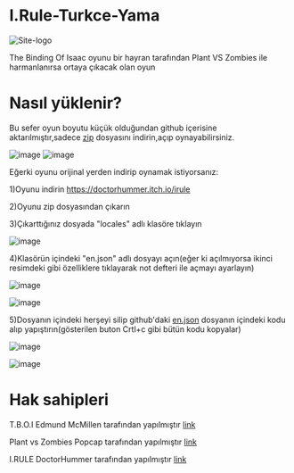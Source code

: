 # I.Rule-Turkce-Yama

![Site-logo](https://github.com/BeytullahEvmek/I.Rule-T-rkce-Yama/assets/130393344/981ad344-b6e0-40af-9831-6d8ebd5d5da3)

The Binding Of Isaac oyunu bir hayran tarafından Plant VS Zombies ile harmanlanırsa ortaya çıkacak olan oyun

# Nasıl yüklenir?
Bu sefer oyun boyutu küçük olduğundan github içerisine aktarılmıştır,sadece [zip](https://github.com/BeytullahEvmek/I.Rule-T-rkce-Yama/blob/main/IRULE%20v0.2.0.6.zip) dosyasını indirin,açıp oynayabilirsiniz.

![image](https://github.com/BeytullahEvmek/I.Rule-T-rkce-Yama/assets/130393344/0ee0b557-d15d-4cb2-b412-866715d4b79b)
![image](https://github.com/BeytullahEvmek/I.Rule-T-rkce-Yama/assets/130393344/be00d677-07ec-4727-b3e2-21d21a7b7491)

Eğerki oyunu orijinal yerden indirip oynamak istiyorsanız:

1)Oyunu indirin  https://doctorhummer.itch.io/irule

2)Oyunu zip dosyasından çıkarın

3)Çıkarttığınız dosyada "locales" adlı klasöre tıklayın

![image](https://github.com/BeytullahEvmek/I.Rule-T-rkce-Yama/assets/130393344/21a60cae-5fad-4132-8d04-43137e332948)

4)Klasörün içindeki "en.json" adlı dosyayı açın(eğer ki açılmıyorsa ikinci resimdeki gibi özelliklere tıklayarak not defteri ile açmayı ayarlayın)

![image](https://github.com/BeytullahEvmek/I.Rule-T-rkce-Yama/assets/130393344/8cf9211d-d5e9-4aa1-a9cf-45bf3dd7168a)

![image](https://github.com/BeytullahEvmek/I.Rule-T-rkce-Yama/assets/130393344/e3d21420-bed7-44e7-bc00-0b85a225b9c0)

5)Dosyanın içindeki herşeyi silip github'daki [en.json](https://github.com/BeytullahEvmek/I.Rule-T-rkce-Yama/blob/main/en.json) dosyanın içindeki kodu alıp yapıştırın(gösterilen buton Crtl+c gibi bütün kodu kopyalar)

![image](https://github.com/BeytullahEvmek/I.Rule-T-rkce-Yama/assets/130393344/e875ea1f-3e1d-450b-bf98-c8d70cda695f)

![image](https://github.com/BeytullahEvmek/I.Rule-T-rkce-Yama/assets/130393344/3a7980bf-9a60-4b84-8be2-3ac23d3b7ff0)

# Hak sahipleri
T.B.O.I Edmund McMillen tarafından yapılmıştır [link](https://store.steampowered.com/app/250900/The_Binding_of_Isaac_Rebirth/)

Plant vs Zombies Popcap tarafından yapılmıştır [link](https://store.steampowered.com/app/3590/Plants_vs_Zombies_GOTY_Edition/)

I.RULE DoctorHummer tarafından yapılmıştır [link](https://doctorhummer.itch.io/irule)
